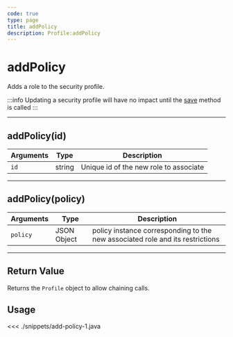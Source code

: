 ```yaml
---
code: true
type: page
title: addPolicy
description: Profile:addPolicy
---
```


# addPolicy

Adds a role to the security profile.

:::info
Updating a security profile will have no impact until the [save](/sdk/java/2/core-classes/profile/save) method is called
:::

---

## addPolicy(id)

| Arguments | Type   | Description                            |
| --------- | ------ | -------------------------------------- |
| `id`      | string | Unique id of the new role to associate |

---

## addPolicy(policy)

| Arguments | Type        | Description                                                                   |
| --------- | ----------- | ----------------------------------------------------------------------------- |
| `policy`  | JSON Object | policy instance corresponding to the new associated role and its restrictions |

---

## Return Value

Returns the `Profile` object to allow chaining calls.

## Usage

<<< ./snippets/add-policy-1.java
